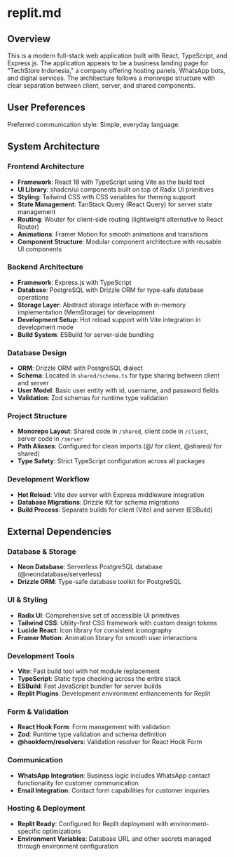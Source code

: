 # replit.md

## Overview

This is a modern full-stack web application built with React, TypeScript, and Express.js. The application appears to be a business landing page for "TechStore Indonesia," a company offering hosting panels, WhatsApp bots, and digital services. The architecture follows a monorepo structure with clear separation between client, server, and shared components.

## User Preferences

Preferred communication style: Simple, everyday language.

## System Architecture

### Frontend Architecture
- **Framework**: React 18 with TypeScript using Vite as the build tool
- **UI Library**: shadcn/ui components built on top of Radix UI primitives
- **Styling**: Tailwind CSS with CSS variables for theming support
- **State Management**: TanStack Query (React Query) for server state management
- **Routing**: Wouter for client-side routing (lightweight alternative to React Router)
- **Animations**: Framer Motion for smooth animations and transitions
- **Component Structure**: Modular component architecture with reusable UI components

### Backend Architecture
- **Framework**: Express.js with TypeScript
- **Database**: PostgreSQL with Drizzle ORM for type-safe database operations
- **Storage Layer**: Abstract storage interface with in-memory implementation (MemStorage) for development
- **Development Setup**: Hot reload support with Vite integration in development mode
- **Build System**: ESBuild for server-side bundling

### Database Design
- **ORM**: Drizzle ORM with PostgreSQL dialect
- **Schema**: Located in `shared/schema.ts` for type sharing between client and server
- **User Model**: Basic user entity with id, username, and password fields
- **Validation**: Zod schemas for runtime type validation

### Project Structure
- **Monorepo Layout**: Shared code in `/shared`, client code in `/client`, server code in `/server`
- **Path Aliases**: Configured for clean imports (@/ for client, @shared/ for shared)
- **Type Safety**: Strict TypeScript configuration across all packages

### Development Workflow
- **Hot Reload**: Vite dev server with Express middleware integration
- **Database Migrations**: Drizzle Kit for schema migrations
- **Build Process**: Separate builds for client (Vite) and server (ESBuild)

## External Dependencies

### Database & Storage
- **Neon Database**: Serverless PostgreSQL database (@neondatabase/serverless)
- **Drizzle ORM**: Type-safe database toolkit for PostgreSQL

### UI & Styling
- **Radix UI**: Comprehensive set of accessible UI primitives
- **Tailwind CSS**: Utility-first CSS framework with custom design tokens
- **Lucide React**: Icon library for consistent iconography
- **Framer Motion**: Animation library for smooth user interactions

### Development Tools
- **Vite**: Fast build tool with hot module replacement
- **TypeScript**: Static type checking across the entire stack
- **ESBuild**: Fast JavaScript bundler for server builds
- **Replit Plugins**: Development environment enhancements for Replit

### Form & Validation
- **React Hook Form**: Form management with validation
- **Zod**: Runtime type validation and schema definition
- **@hookform/resolvers**: Validation resolver for React Hook Form

### Communication
- **WhatsApp Integration**: Business logic includes WhatsApp contact functionality for customer communication
- **Email Integration**: Contact form capabilities for customer inquiries

### Hosting & Deployment
- **Replit Ready**: Configured for Replit deployment with environment-specific optimizations
- **Environment Variables**: Database URL and other secrets managed through environment configuration
